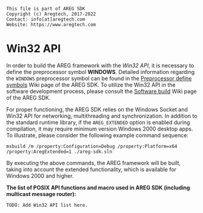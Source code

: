 ﻿```
This file is part of AREG SDK
Copyright (c) Aregtech, 2017-2022
Contact: info[at]aregtech.com
Website: https://www.aregtech.com
```

# Win32 API

In order to build the AREG framework with the *Win32 API*, it is necessary to define the preprocessor symbol **WINDOWS**. Detailed information regarding the `WINDOWS` preprocessor symbol can be found in the [Preprocessor define symbols](https://github.com/aregtech/areg-sdk/wiki/02.-Preprocessor-define-symbols#windows-define) Wiki page of the AREG SDK. To utilize the Win32 API in the software development process, please consult the [Software build](https://github.com/aregtech/areg-sdk/wiki/03.-Software-build) Wiki page of the AREG SDK.

For proper functioning, the AREG SDK relies on the Windows Socket and Win32 API for networking, multithreading and synchronization. In addition to the standard runtime library, if the `AREG_EXTENDED` option is enabled during compilation, it may require minimum version Windows 2000 desktop apps. To illustrate, please consider the following example command sequence:

```batch
msbuild /m /property:Configuration=Debug /property:Platform=x64 /property:AregExtended=1 ./areg-sdk.sln
```

By executing the above commands, the AREG framework will be built, taking into account the extended functionality, which is available for Windows 2000 and higher.

**The list of POSIX API functions and macro used in AREG SDK (including multicast message router):**

```
TODO: Add Win32 API list here.
```
